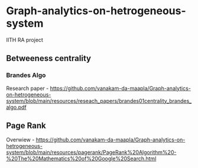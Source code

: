 # Graph-analytics-on-hetrogeneous-system
IITH RA project

## Betweeness centrality

### Brandes Algo
Research paper - https://github.com/vanakam-da-maapla/Graph-analytics-on-hetrogeneous-system/blob/main/resources/reseach_papers/brandes01centrality_brandes_algo.pdf

## Page Rank
Overwiew - https://github.com/vanakam-da-maapla/Graph-analytics-on-hetrogeneous-system/blob/main/resources/pagerank/PageRank%20Algorithm%20-%20The%20Mathematics%20of%20Google%20Search.html
